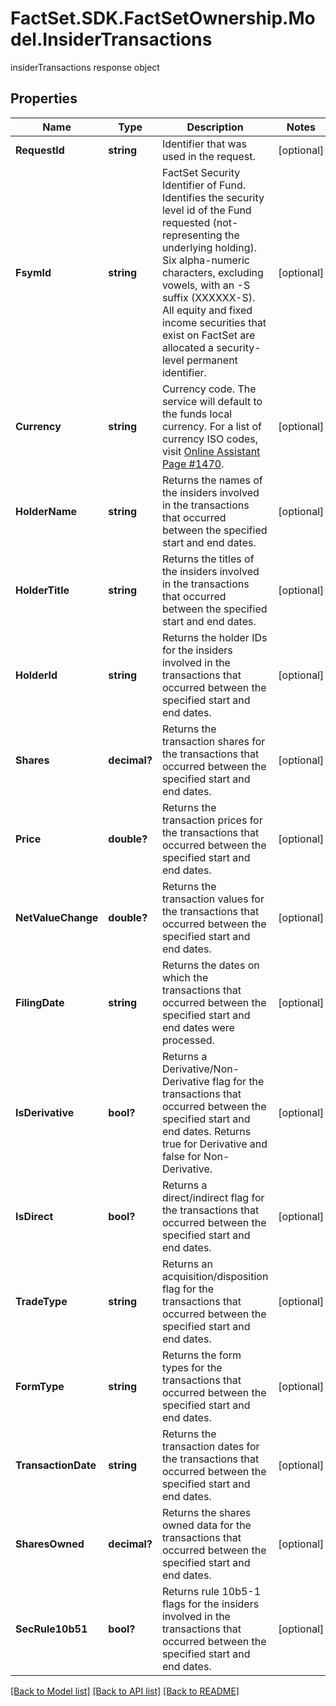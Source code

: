 # FactSet.SDK.FactSetOwnership.Model.InsiderTransactions
insiderTransactions response object

## Properties

Name | Type | Description | Notes
------------ | ------------- | ------------- | -------------
**RequestId** | **string** | Identifier that was used in the request. | [optional] 
**FsymId** | **string** | FactSet Security Identifier of Fund. Identifies the security level id of the Fund requested (not-representing the underlying holding). Six alpha-numeric characters, excluding vowels, with an -S suffix (XXXXXX-S). All equity and fixed income securities that exist on FactSet are allocated a security-level permanent identifier. | [optional] 
**Currency** | **string** | Currency code. The service will default to the funds local currency. For a list of currency ISO codes, visit [Online Assistant Page #1470](https://oa.apps.factset.com/pages/1470). | [optional] 
**HolderName** | **string** | Returns the names of the insiders involved in the transactions that occurred between the specified start and end dates. | [optional] 
**HolderTitle** | **string** | Returns the titles of the insiders involved in the transactions that occurred between the specified start and end dates. | [optional] 
**HolderId** | **string** | Returns the holder IDs for the insiders involved in the transactions that occurred between the specified start and end dates. | [optional] 
**Shares** | **decimal?** | Returns the transaction shares for the transactions that occurred between the specified start and end dates. | [optional] 
**Price** | **double?** | Returns the transaction prices for the transactions that occurred between the specified start and end dates. | [optional] 
**NetValueChange** | **double?** | Returns the transaction values for the transactions that occurred between the specified start and end dates. | [optional] 
**FilingDate** | **string** | Returns the dates on which the transactions that occurred between the specified start and end dates were processed. | [optional] 
**IsDerivative** | **bool?** | Returns a Derivative/Non-Derivative flag for the transactions that occurred between the specified start and end dates. Returns true for Derivative and false for Non-Derivative. | [optional] 
**IsDirect** | **bool?** | Returns a direct/indirect flag for the transactions that occurred between the specified start and end dates. | [optional] 
**TradeType** | **string** | Returns an acquisition/disposition flag for the transactions that occurred between the specified start and end dates. | [optional] 
**FormType** | **string** | Returns the form types for the transactions that occurred between the specified start and end dates. | [optional] 
**TransactionDate** | **string** | Returns the transaction dates for the transactions that occurred between the specified start and end dates. | [optional] 
**SharesOwned** | **decimal?** | Returns the shares owned data for the transactions that occurred between the specified start and end dates. | [optional] 
**SecRule10b51** | **bool?** | Returns rule 10b5-1 flags for the insiders involved in the transactions that occurred between the specified start and end dates. | [optional] 

[[Back to Model list]](../README.md#documentation-for-models) [[Back to API list]](../README.md#documentation-for-api-endpoints) [[Back to README]](../README.md)

